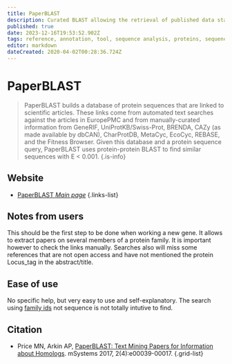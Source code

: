```yaml
---
title: PaperBLAST
description: Curated BLAST allowing the retrieval of published data starting from BLAST of a protein sequence
published: true
date: 2023-12-16T19:53:52.902Z
tags: reference, annotation, tool, sequence analysis, proteins, sequence similarity, specialized search, data capture, homolog discovery, literature
editor: markdown
dateCreated: 2020-04-02T00:28:36.724Z
---
```


# PaperBLAST

> PaperBLAST builds a database of protein sequences that are linked to scientific articles. These links come from automated text searches against the articles in EuropePMC and from manually-curated information from GeneRIF, UniProtKB/Swiss-Prot, BRENDA, CAZy (as made available by dbCAN), CharProtDB, MetaCyc, EcoCyc, REBASE, and the Fitness Browser. Given this database and a protein sequence query, PaperBLAST uses protein-protein BLAST to find similar sequences with E < 0.001. 
{.is-info}

## Website

- [PaperBLAST *Main page*](http://papers.genomics.lbl.gov/cgi-bin/litSearch.cgi)
{.links-list}


## Notes from users 

This should be the first step to be done when working a new gene. It allows to extract papers on several members of a protein family. It is important however to check the links manually. Searches also will miss some references that are not open access and have not mentioned the protein Locus_tag in the abstract/title.  

## Ease of use 

No specific help, but very easy to use and self-explanatory. The search using [family ids](https://papers.genomics.lbl.gov/cgi-bin/hmmSearch.cgi) not sequence is not totally intutive to find.


## Citation

- Price MN, Arkin AP, [PaperBLAST: Text Mining Papers for Information about Homologs](https://msystems.asm.org/content/2/4/e00039-17). mSystems 2017, 2(4):e00039-00017.
{.grid-list}